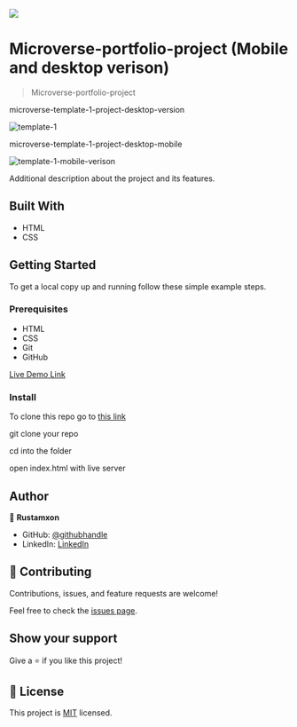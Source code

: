 ![](https://img.shields.io/badge/Microverse-blueviolet)

# Microverse-portfolio-project (Mobile and desktop verison)

> Microverse-portfolio-project

microverse-template-1-project-desktop-version

![template-1](https://user-images.githubusercontent.com/69011963/125975150-9eda29f4-1429-4b3d-ae4e-4f2cb919ac9f.gif)

microverse-template-1-project-desktop-mobile

![template-1-mobile-verison](https://user-images.githubusercontent.com/69011963/125975880-6ddc4b48-29f9-4bd5-ae7b-404fbd646684.gif)

Additional description about the project and its features.

## Built With

- HTML
- CSS

## Getting Started

To get a local copy up and running follow these simple example steps.

### Prerequisites

- HTML
- CSS
- Git
- GitHub

[Live Demo Link](https://rustamxon7.github.io/Microverse-portfolio-project/)

### Install

To clone this repo go to [this link](https://github.com/Rustamxon7/Microverse-portfolio-project)

git clone your repo

cd into the folder

open index.html with live server

## Author

👤 **Rustamxon**

- GitHub: [@githubhandle](https://github.com/Rustamxon7)
- LinkedIn: [LinkedIn](https://www.linkedin.com/in/rustamjon-tolipov-6a831020b)

## 🤝 Contributing

Contributions, issues, and feature requests are welcome!

Feel free to check the [issues page](https://github.com/Rustamxon7/Microverse-portfolio-project/issues).

## Show your support

Give a ⭐️ if you like this project!

## 📝 License

This project is [MIT](./MIT.md) licensed.
